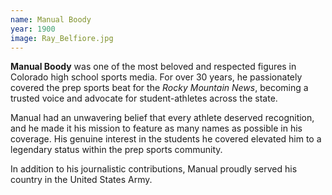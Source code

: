 ```yaml
---
name: Manual Boody
year: 1900
image: Ray_Belfiore.jpg
---
```


**Manual Boody** was one of the most beloved and respected figures in Colorado high school sports media. For over 30 years, he passionately covered the prep sports beat for the *Rocky Mountain News*, becoming a trusted voice and advocate for student-athletes across the state.

Manual had an unwavering belief that every athlete deserved recognition, and he made it his mission to feature as many names as possible in his coverage. His genuine interest in the students he covered elevated him to a legendary status within the prep sports community.

In addition to his journalistic contributions, Manual proudly served his country in the United States Army.